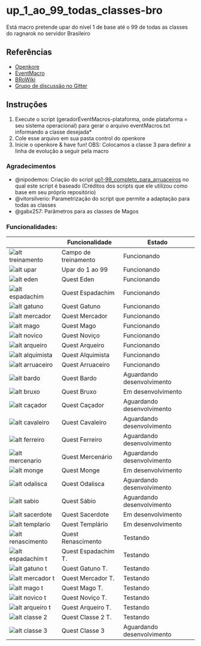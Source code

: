 # up_1_ao_99_todas_classes-bro
Está macro pretende upar do nível 1 de base até o 99 de todas as classes do ragnarok no servidor Brasileiro

## Referências
- [Openkore](http://openkore.com/index.php/Main_Page)
- [EventMacro](http://openkore.com/index.php/EventMacro)
- [BRoWiki](http://browiki.org/wiki/P%C3%A1gina_principal)
- [Grupo de discussão no Gitter](https://gitter.im/eventMacro-up-todas-as-classes/Lobby)

## Instruções
1. Execute o script (geradorEventMacros-plataforma, onde plataforma = seu sistema operacional) para gerar o arquivo eventMacros.txt informando a classe desejada*
2. Cole esse arquivo em sua pasta control do openkore
3. Inicie o openkore & have fun!
OBS: Colocamos a classe 3 para definir a linha de evolução a seguir pela macro

### Agradecimentos
- @nipodemos: Criação do script [up1-99_completo_para_arruaceiros](https://github.com/Nipodemos/up1-99_completo_para_arrauceiros) no qual este script é baseado (Créditos dos scripts que ele utilizou como base em seu próprio repositório)
- @vitorsilverio: Parametrização do script que permite a adaptação para todas as classes
- @gabx257: Parâmetros para as classes de Magos
  

### Funcionalidades:
|| Funcionalidade | Estado |
|-|----------------|--------|
|![alt treinamento](http://browiki.org/images/9/97/Aprendizespartyicn.png)|Campo de treinamento|Funcionando|
|![alt upar](https://static.divine-pride.net/images/mobs/png/1002.png)|Upar do 1 ao 99|Funcionando|
|![alt eden](http://static.divine-pride.net/images/items/item/22508.png)|Quest Eden|Funcionando|
|![alt espadachim](http://browiki.org/images/7/77/Espadachinspartyicn.png)|Quest Espadachim|Funcionando|
|![alt gatuno](http://browiki.org/images/0/01/Gatunospartyicn.png)|Quest Gatuno|Funcionando|
|![alt mercador](http://browiki.org/images/c/c0/Mercadorespartyicn.png)|Quest Mercador|Funcionando|
|![alt mago](http://browiki.org/images/0/09/Magospartyicn.png)|Quest Mago|Funcionando|
|![alt novico](http://browiki.org/images/e/e3/Novi%C3%A7ospartyicn.png)|Quest Noviço|Funcionando|
|![alt arqueiro](http://browiki.org/images/5/53/Arqueirospartyicn.png)|Quest Arqueiro|Funcionando|
|![alt alquimista](http://browiki.org/images/1/11/Alquimistaspartyicn.png)|Quest Alquimista|Funcionando|
|![alt arruaceiro](http://browiki.org/images/4/4f/Arruaceirospartyicn.png)|Quest Arruaceiro|Funcionando|
|![alt bardo](http://browiki.org/images/5/5c/Bardospartyicn.png)|Quest Bardo|Aguardando desenvolvimento|
|![alt bruxo](http://browiki.org/images/f/fc/Bruxospartyicn.png)|Quest Bruxo|Em desenvolvimento|
|![alt caçador](http://browiki.org/images/2/21/Ca%C3%A7adorespartyicn.png)|Quest Caçador|Aguardando desenvolvimento|
|![alt cavaleiro](http://browiki.org/images/3/35/Cavaleirospartyicn.png)|Quest Cavaleiro|Aguardando desenvolvimento|
|![alt ferreiro](http://browiki.org/images/8/8d/Ferreirospartyicn.png)|Quest Ferreiro|Aguardando desenvolvimento|
|![alt mercenario](http://browiki.org/images/3/3f/Mercen%C3%A1riospartyicn.png)|Quest Mercenário|Aguardando desenvolvimento|
|![alt monge](http://browiki.org/images/0/02/Mongespartyicn.png)|Quest Monge|Em desenvolvimento|
|![alt odalisca](http://browiki.org/images/0/06/Odaliscaspartyicn.png)|Quest Odalisca|Aguardando desenvolvimento|
|![alt sabio](http://browiki.org/images/4/46/S%C3%A1biospartyicn.png)|Quest Sábio|Aguardando desenvolvimento|
|![alt sacerdote](http://browiki.org/images/1/1f/Sacerdotespartyicn.png)|Quest Sacerdote|Em desenvolvimento|
|![alt templario](http://browiki.org/images/8/8e/Templ%C3%A1riospartyicn.png)|Quest Templário|Em desenvolvimento|
|![alt renascimento](http://browiki.org/images/c/c7/Bt_quest.png)|Quest Renascimento|Testando|
|![alt espadachim t](http://browiki.org/images/7/77/Espadachinspartyicn.png)|Quest Espadachim T.|Testando|
|![alt gatuno t](http://browiki.org/images/0/01/Gatunospartyicn.png)|Quest Gatuno T.|Testando|
|![alt mercador t](http://browiki.org/images/c/c0/Mercadorespartyicn.png)|Quest Mercador T.|Testando|
|![alt mago t](http://browiki.org/images/0/09/Magospartyicn.png)|Quest Mago T.|Testando|
|![alt novico t](http://browiki.org/images/e/e3/Novi%C3%A7ospartyicn.png)|Quest Noviço T.|Testando|
|![alt arqueiro t](http://browiki.org/images/5/53/Arqueirospartyicn.png)|Quest Arqueiro T.|Testando|
|![alt classe 2](http://browiki.org/images/8/8f/Lordespartyicn.png)|Quest Classe 2 T.|Testando|
|![alt classe 3](http://browiki.org/images/7/7c/Cavaleiros_R%C3%BAnicospartyicn.png)|Quest Classe 3|Aguardando desenvolvimento|

